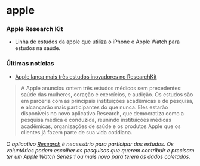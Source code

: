 # apple

### Apple Research Kit

* Linha de estudos da apple que utiliza o iPhone e Apple Watch para estudos na saúde.

### Últimas notícias

* [Apple lança mais três estudos inovadores no ResearchKit](https://www.apple.com/newsroom/2019/11/apple-launches-three-innovative-studies-today-in-the-new-research-app/)

> A Apple anunciou ontem três estudos médicos sem precedentes: saúde das mulheres, coração e exercícios, e audição. Os estudos são em parceria com as principais instituições acadêmicas e de pesquisa, e alcançarão mais participantes do que nunca. Eles estarão disponíveis no novo aplicativo Research, que democratiza como a pesquisa médica é conduzida, reunindo instituições médicas acadêmicas, organizações de saúde e os produtos Apple que os clientes já fazem parte de sua vida cotidiana.

_O aplicativo_ [_Research_](https://apps.apple.com/us/app/id1463884356) _é necessário para participar dos estudos. Os voluntários podem escolher as pesquisas que querem contribuir e precisam ter um Apple Watch Series 1 ou mais novo para terem os dados coletados._

